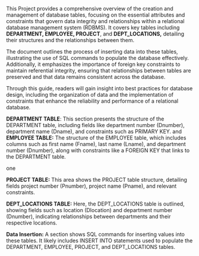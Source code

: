 This Project provides a comprehensive overview of the creation and management of database tables, focusing on the essential attributes and constraints that govern data integrity and relationships within a relational database management system (RDBMS). It covers key tables including **DEPARTMENT, EMPLOYEE, PROJECT**, and **DEPT_LOCATIONS,** detailing their structures and the relationships between them.

The document outlines the process of inserting data into these tables, illustrating the use of SQL commands to populate the database effectively. Additionally, it emphasizes the importance of foreign key constraints to maintain referential integrity, ensuring that relationships between tables are preserved and that data remains consistent across the database.

Through this guide, readers will gain insight into best practices for database design, including the organization of data and the implementation of constraints that enhance the reliability and performance of a relational database.

**DEPARTMENT TABLE**: This section presents the structure of the DEPARTMENT table,  including fields like department number (Dnumber), department name (Dname), and constraints such as PRIMARY KEY.
and
**EMPLOYEE TABLE:**  The structure of the EMPLOYEE table, which  includes columns such as first name (Fname), last name (Lname), and department number (Dnumber), along with constraints like a FOREIGN KEY that links to the DEPARTMENT table.

one
 
**PROJECT TABLE:** This area shows the PROJECT table structure, detailing fields  project number (Pnumber), project name (Pname), and relevant constraints.

**DEPT_LOCATIONS TABLE:** Here, the DEPT_LOCATIONS table is outlined, showing fields such as location (Dlocation) and department number (Dnumber), indicating relationships between departments and their respective locations.
 
 

**Data Insertion:** A section shows SQL commands for inserting values into these tables. It likely includes INSERT INTO statements used to populate the DEPARTMENT, EMPLOYEE, PROJECT, and DEPT_LOCATIONS tables.

 
 

 

 

 




